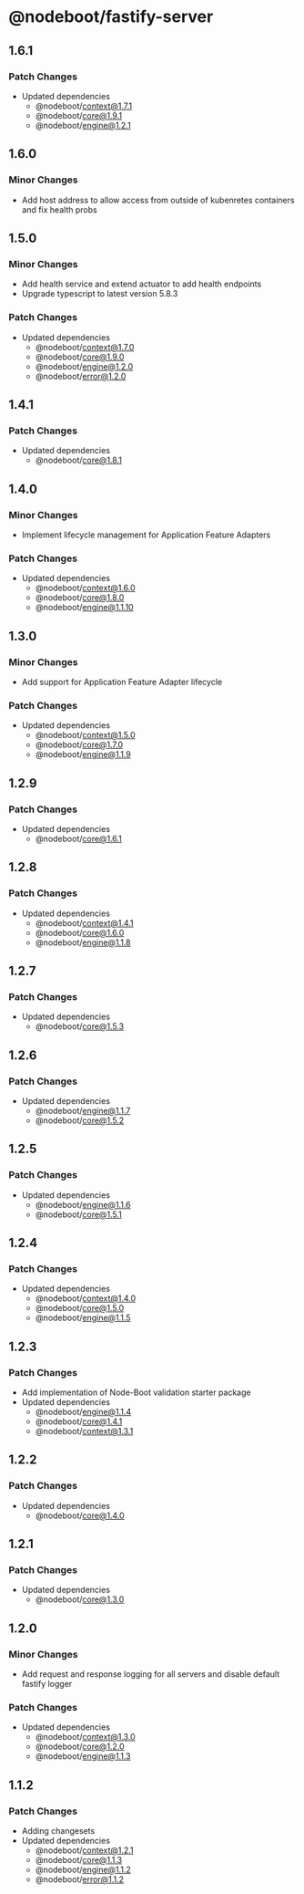 # @nodeboot/fastify-server

## 1.6.1

### Patch Changes

-   Updated dependencies
    -   @nodeboot/context@1.7.1
    -   @nodeboot/core@1.9.1
    -   @nodeboot/engine@1.2.1

## 1.6.0

### Minor Changes

-   Add host address to allow access from outside of kubenretes containers and fix health probs

## 1.5.0

### Minor Changes

-   Add health service and extend actuator to add health endpoints
-   Upgrade typescript to latest version 5.8.3

### Patch Changes

-   Updated dependencies
    -   @nodeboot/context@1.7.0
    -   @nodeboot/core@1.9.0
    -   @nodeboot/engine@1.2.0
    -   @nodeboot/error@1.2.0

## 1.4.1

### Patch Changes

-   Updated dependencies
    -   @nodeboot/core@1.8.1

## 1.4.0

### Minor Changes

-   Implement lifecycle management for Application Feature Adapters

### Patch Changes

-   Updated dependencies
    -   @nodeboot/context@1.6.0
    -   @nodeboot/core@1.8.0
    -   @nodeboot/engine@1.1.10

## 1.3.0

### Minor Changes

-   Add support for Application Feature Adapter lifecycle

### Patch Changes

-   Updated dependencies
    -   @nodeboot/context@1.5.0
    -   @nodeboot/core@1.7.0
    -   @nodeboot/engine@1.1.9

## 1.2.9

### Patch Changes

-   Updated dependencies
    -   @nodeboot/core@1.6.1

## 1.2.8

### Patch Changes

-   Updated dependencies
    -   @nodeboot/context@1.4.1
    -   @nodeboot/core@1.6.0
    -   @nodeboot/engine@1.1.8

## 1.2.7

### Patch Changes

-   Updated dependencies
    -   @nodeboot/core@1.5.3

## 1.2.6

### Patch Changes

-   Updated dependencies
    -   @nodeboot/engine@1.1.7
    -   @nodeboot/core@1.5.2

## 1.2.5

### Patch Changes

-   Updated dependencies
    -   @nodeboot/engine@1.1.6
    -   @nodeboot/core@1.5.1

## 1.2.4

### Patch Changes

-   Updated dependencies
    -   @nodeboot/context@1.4.0
    -   @nodeboot/core@1.5.0
    -   @nodeboot/engine@1.1.5

## 1.2.3

### Patch Changes

-   Add implementation of Node-Boot validation starter package
-   Updated dependencies
    -   @nodeboot/engine@1.1.4
    -   @nodeboot/core@1.4.1
    -   @nodeboot/context@1.3.1

## 1.2.2

### Patch Changes

-   Updated dependencies
    -   @nodeboot/core@1.4.0

## 1.2.1

### Patch Changes

-   Updated dependencies
    -   @nodeboot/core@1.3.0

## 1.2.0

### Minor Changes

-   Add request and response logging for all servers and disable default fastify logger

### Patch Changes

-   Updated dependencies
    -   @nodeboot/context@1.3.0
    -   @nodeboot/core@1.2.0
    -   @nodeboot/engine@1.1.3

## 1.1.2

### Patch Changes

-   Adding changesets
-   Updated dependencies
    -   @nodeboot/context@1.2.1
    -   @nodeboot/core@1.1.3
    -   @nodeboot/engine@1.1.2
    -   @nodeboot/error@1.1.2
